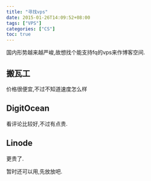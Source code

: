 ```yaml
---
title: "寻找vps"
date: 2015-01-26T14:09:52+08:00
tags: ["VPS"]
categories: ["CS"]
toc: true
---
```


国内形势越来越严峻,故想找个能支持fq的vps来作博客空间.

## 搬瓦工
价格很便宜,不过不知道速度怎么样

## DigitOcean
看评论比较好,不过有点贵.

## Linode
更贵了.

暂时还可以用,先放放吧.